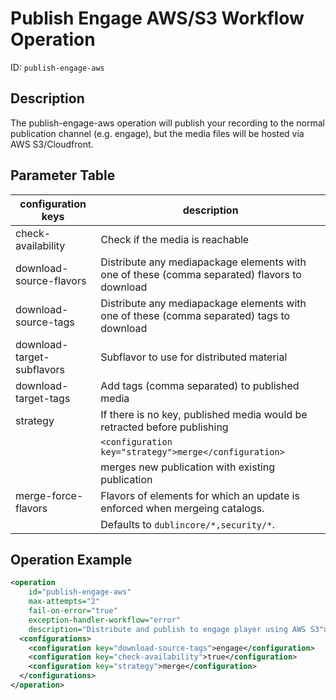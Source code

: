 Publish Engage AWS/S3 Workflow Operation
========================================

ID: `publish-engage-aws`


Description
-----------

The publish-engage-aws operation will publish your recording to the normal publication channel (e.g. engage), but the
media files will be hosted via AWS S3/Cloudfront.


Parameter Table
---------------

|configuration keys         |description                                                                                  |
|---------------------------|---------------------------------------------------------------------------------------------|
|check-availability         |Check if the media is reachable                                                              |
|download-source-flavors    |Distribute any mediapackage elements with one of these (comma separated) flavors to download |
|download-source-tags       |Distribute any mediapackage elements with one of these (comma separated) tags to download    |
|download-target-subflavors |Subflavor to use for distributed material                                                    |
|download-target-tags       |Add tags (comma separated) to published media                                                |
|strategy                   |If there is no key, published media would be retracted before publishing                     |
|                           |`<configuration key="strategy">merge</configuration>`                                        |
|                           |merges new publication with existing publication                                             |
|merge-force-flavors        |Flavors of elements for which an update is enforced when mergeing catalogs.                  |
|                           |Defaults to `dublincore/*,security/*`.


Operation Example
-----------------

```xml
<operation
    id="publish-engage-aws"
    max-attempts="2"
    fail-on-error="true"
    exception-handler-workflow="error"
    description="Distribute and publish to engage player using AWS S3">
  <configurations>
    <configuration key="download-source-tags">engage</configuration>
    <configuration key="check-availability">true</configuration>
    <configuration key="strategy">merge</configuration>
  </configurations>
</operation>
```
